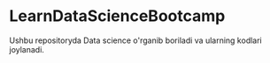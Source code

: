 # LearnDataScienceBootcamp
Ushbu repositoryda Data science o'rganib boriladi va ularning kodlari joylanadi.
